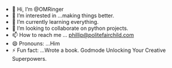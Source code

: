 - 👋 Hi, I’m @OMRinger
- 👀 I’m interested in ...making things better.
- 🌱 I’m currently learning everything.
- 💞️ I’m looking to collaborate on python projects.
- 📫 How to reach me ... phillip@politefairchild.com
- 😄 Pronouns: ...Him
- ⚡ Fun fact: ...Wrote a book. Godmode Unlocking Your Creative Superpowers.

<!---
OMRinger/OMRinger is a ✨ special ✨ repository because its `README.md` (this file) appears on your GitHub profile.
You can click the Preview link to take a look at your changes.
--->
